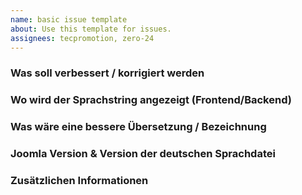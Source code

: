 ```yaml
---
name: basic issue template
about: Use this template for issues.
assignees: tecpromotion, zero-24
---
```


### Was soll verbessert / korrigiert werden



### Wo wird der Sprachstring angezeigt (Frontend/Backend)



### Was wäre eine bessere Übersetzung / Bezeichnung



### Joomla Version & Version der deutschen Sprachdatei



### Zusätzlichen Informationen


